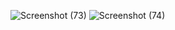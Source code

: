 ![Screenshot (73)](https://github.com/deshashrikakade/AWS-Variables/assets/119559216/b7789500-9b77-4f29-aaf8-00c9f3083c93)
![Screenshot (74)](https://github.com/deshashrikakade/AWS-Variables/assets/119559216/b5e854ef-1099-4e71-9126-589aafe1eefd)
